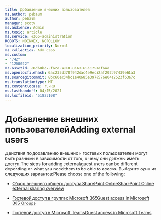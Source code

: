 ```yaml
---
title: Добавление внешних пользователей
ms.author: pebaum
author: pebaum
manager: scotv
ms.audience: Admin
ms.topic: article
ms.service: o365-administration
ROBOTS: NOINDEX, NOFOLLOW
localization_priority: Normal
ms.collection: Adm_O365
ms.custom:
- "742"
- "1200022"
ms.assetid: e8db0be7-fa2a-49e0-8e63-65e1750afaaa
ms.openlocfilehash: 6ac235dd78f942dac4e9ec52af202d97439e61a3
ms.sourcegitcommit: 8bc60ec34bc1e40685e3976576e04a2623f63a7c
ms.translationtype: MT
ms.contentlocale: ru-RU
ms.lasthandoff: 04/15/2021
ms.locfileid: "51822108"
---
```

# <a name="adding-external-users"></a><span data-ttu-id="2b230-102">Добавление внешних пользователей</span><span class="sxs-lookup"><span data-stu-id="2b230-102">Adding external users</span></span>

<span data-ttu-id="2b230-103">Действия по добавлению внешних и гостевых пользователей могут быть разными в зависимости от того, к чему они должны иметь доступ.</span><span class="sxs-lookup"><span data-stu-id="2b230-103">The steps for adding external/guest users can be different depending on what you need them to be able to access.</span></span> <span data-ttu-id="2b230-104">Выберите один из следующих вариантов:</span><span class="sxs-lookup"><span data-stu-id="2b230-104">Please choose one of the following:</span></span>
  
- [<span data-ttu-id="2b230-105">Обзор внешнего общего доступа SharePoint Online</span><span class="sxs-lookup"><span data-stu-id="2b230-105">SharePoint Online external sharing overview</span></span>](https://docs.microsoft.com/sharepoint/external-sharing-overview)

- [<span data-ttu-id="2b230-106">Гостевой доступ в группах Microsoft 365</span><span class="sxs-lookup"><span data-stu-id="2b230-106">Guest access in Microsoft 365 Groups</span></span>](https://support.office.com/article/guest-access-in-office-365-groups-bfc7a840-868f-4fd6-a390-f347bf51aff6)

- [<span data-ttu-id="2b230-107">Гостевой доступ в Microsoft Teams</span><span class="sxs-lookup"><span data-stu-id="2b230-107">Guest access in Microsoft Teams</span></span>](https://docs.microsoft.com/microsoftteams/guest-access-checklist)
